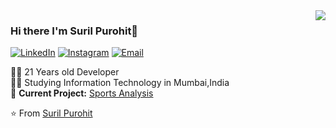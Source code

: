 <img align='right' src="https://github-readme-stats.vercel.app/api?username=SurilPurohit&show_icons=true&count_private=true">

### Hi there I'm Suril Purohit👋

<!--
**SurilPurohit/SurilPurohit** is a ✨ _special_ ✨ repository because its `README.md` (this file) appears on your GitHub profile.

Here are some ideas to get you started:

- 🔭 I’m currently working on ...
- 🌱 I’m currently learning ...
- 👯 I’m looking to collaborate on ...
- 🤔 I’m looking for help with ...
- 💬 Ask me about ...
- 📫 How to reach me: ...
- 😄 Pronouns: ...
- ⚡ Fun fact: ...
-->

<!--
[![Twitter](https://img.shields.io/static/v1?label=lucafluri.ch&message=%20&color=yellow&logo=&style=flat-square&logoColor=white)](https://www.lucafluri.ch/)
[![Instagram](https://img.shields.io/static/v1?label=Instagram&message=%20&color=orange&logo=Instagram&style=flat-square&logoColor=white)](https://www.instagram.com/lucafluri/)
[![me@lucafluri.ch](https://img.shields.io/static/v1?label=me@lucafluri.ch&message=%20&color=red&logo=gmail&style=flat-square&logoColor=white)](mailto:me@lucafluri.ch)
-->

<a href="https://www.linkedin.com/in/SurilPurohit"><img alt="LinkedIn" src="https://img.shields.io/badge/LinkedIn-SurilPurohit-blue?style=flat-square&logo=linkedin"></a>
<a href="https://www.instagram.com/suril_08/"><img alt="Instagram" src="https://img.shields.io/badge/Instagram-suril_08-blue?style=flat-square&logo=instagram&logoColor=white"></a>
<a href="mailto:suril.p@somaiya.edu"><img alt="Email" src="https://img.shields.io/badge/Email-suril.p@somaiya.edu-blue?style=flat-square&logo=gmail&logoColor=white"></a>  
  
👨‍💻 21 Years old Developer  
👨‍🎓 Studying Information Technology in Mumbai,India  
🚧 **Current Project:** [Sports Analysis](https://github.com/SurilPurohit/Sports-analysis.git)

⭐️ From [Suril Purohit](https://github.com/SurilPurohit)
